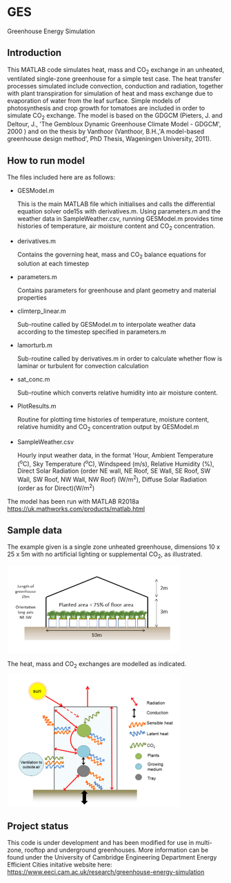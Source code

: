 # GES
Greenhouse Energy Simulation

## Introduction
This MATLAB code simulates heat, mass and CO<sub>2</sub> exchange in an unheated, ventilated single-zone greenhouse for a simple test case.  The heat transfer processes simulated include convection, conduction and radiation, together with plant transpiration for simulation of heat and mass exchange due to evaporation of water from the leaf surface.  Simple models of photosynthesis and crop growth for tomatoes are included in order to simulate CO<sub>2</sub> exchange.  The model is based on the GDGCM (Pieters, J. and Deltour, J., 'The Gembloux Dynamic Greenhouse Climate Model - GDGCM', 2000 ) and on the thesis by Vanthoor (Vanthoor, B.H.,'A model-based greenhouse design method', PhD Thesis, Wageningen University, 2011).

## How to run model
The files included here are as follows:

* GESModel.m   

  This is the main MATLAB file which initialises and calls the differential equation solver ode15s with derivatives.m.  Using parameters.m and the weather data in SampleWeather.csv, running GESModel.m provides time histories of temperature, air moisture content and CO<sub>2</sub> concentration. 

* derivatives.m

  Contains the governing heat, mass and CO<sub>2</sub> balance equations for solution at each timestep
  
* parameters.m

  Contains parameters for greenhouse and plant geometry and material properties 

* climterp_linear.m

  Sub-routine called by GESModel.m to interpolate weather data according to the timestep specified in parameters.m

* lamorturb.m

  Sub-routine called by derivatives.m in order to calculate whether flow is laminar or turbulent for convection calculation

* sat_conc.m

  Sub-routine which converts relative humidity into air moisture content.

* PlotResults.m

  Routine for plotting time histories of temperature, moisture content, relative humidity and CO<sub>2</sub> concentration output by GESModel.m

* SampleWeather.csv

  Hourly input weather data, in the format 'Hour, Ambient Temperature (<sup>o</sup>C), Sky Temperature (<sup>o</sup>C), Windspeed (m/s), Relative Humidity (%), Direct Solar Radiation (order NE wall, NE Roof, SE Wall, SE Roof, SW Wall, SW Roof, NW Wall, NW Roof) (W/m<sup>2</sup>), Diffuse Solar Radiation (order as for Direct)(W/m<sup>2</sup>)
  
The model has been run with MATLAB R2018a https://uk.mathworks.com/products/matlab.html
 
## Sample data
The example given is a single zone unheated greenhouse, dimensions 10 x 25 x 5m with no artificial lighting or supplemental CO<sub>2</sub>, as illustrated.

<img src="https://github.com/EECi/GES/blob/master/images/Greenhouse.PNG" width = "400">

The heat, mass and CO<sub>2</sub> exchanges are modelled as indicated.

<img src="https://github.com/EECi/GES/blob/master/images/Balance.PNG" width = "400">


 ## Project status
 
 This code is under development and has been modified for use in multi-zone, rooftop and underground greenhouses.  More information can be found under the University of Cambridge Engineering Department Energy Efficient Cities initative website here: https://www.eeci.cam.ac.uk/research/greenhouse-energy-simulation
 

